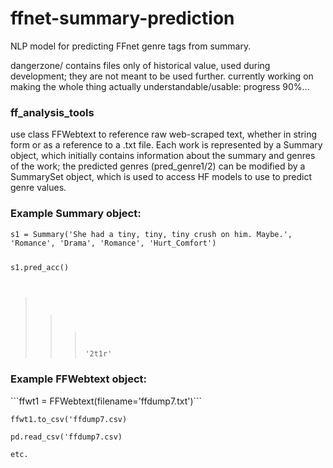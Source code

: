 # ffnet-summary-prediction
NLP model for predicting FFnet genre tags from summary.

dangerzone/ contains files only of historical value, used during development; they are not meant to be used further. 
currently working on making the whole thing actually understandable/usable: progress 90%...

<h3>ff_analysis_tools</h3>
use class FFWebtext to reference raw web-scraped text, whether in string form or as a reference to a .txt file. Each work is represented by a Summary object, which initially contains information about the summary and genres of the work; the predicted genres (pred_genre1/2) can be modified by a SummarySet object, which is used to access HF models to use to predict genre values.

<h3>Example Summary object:</h3>
<code>s1 = Summary('She had a tiny, tiny, tiny crush on him. Maybe.', 'Romance', 'Drama', 'Romance', 'Hurt_Comfort')
  
s1.pred_acc()
  
>>>'2t1r'</code>

<h3>Example FFWebtext object:</h3>
```ffwt1 = FFWebtext(filename='ffdump7.txt')``` 

```ffwt1.to_csv('ffdump7.csv)``` 

```pd.read_csv('ffdump7.csv)```

```etc.```
